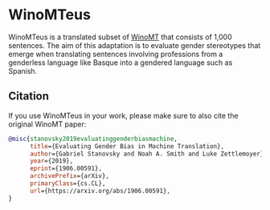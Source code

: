 # WinoMTeus

WinoMTeus is a translated subset of [WinoMT](https://github.com/gabrielStanovsky/mt_gender) that consists of 1,000 sentences. The aim of this adaptation is to evaluate gender stereotypes that emerge when translating sentences involving professions from a genderless language like Basque into a gendered language such as Spanish. 

## Citation

If you use WinoMTeus in your work, please make sure to also cite the original WinoMT paper:

```bibtex
@misc{stanovsky2019evaluatinggenderbiasmachine,
      title={Evaluating Gender Bias in Machine Translation}, 
      author={Gabriel Stanovsky and Noah A. Smith and Luke Zettlemoyer},
      year={2019},
      eprint={1906.00591},
      archivePrefix={arXiv},
      primaryClass={cs.CL},
      url={https://arxiv.org/abs/1906.00591}, 
}
